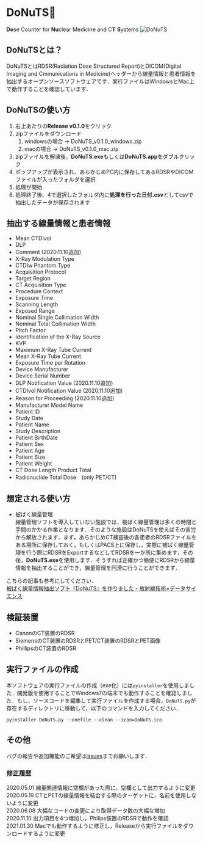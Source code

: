 # DoNuTS🍩

**Do**se Counter for **Nu**clear Medicine and C**T** **S**ystems
![DoNuTS](https://user-images.githubusercontent.com/33772302/74533233-71119600-4f74-11ea-9348-e21f60da4957.png)

## DoNuTSとは？

DoNuTSとはRDSR(Radiation Dose Structured Report)とDICOM(Digital Imaging and Cmmunications in Medicine)ヘッダーから線量情報と患者情報を抽出するオープンソースソフトウェアです．実行ファイルはWindowsとMac上で動作することを確認しています．


## DoNuTSの使い方

1. 右上あたりの**Release v0.1.0**をクリック
2. zipファイルをダウンロード
    1. windowsの場合 → DoNuTS_v0.1.0_windows.zip
    2. macの場合 → DoNuTS_v0.1.0_mac.zip
3. zipファイルを解凍後，**DoNuTS.exe**もしくは**DoNuTS.app**をダブルクリック
4. ポップアップが表示され、あらかじめPC内に保存してあるRDSRやDICOMファイルが入ったフォルダを選択
5. 処理が開始
6. 処理終了後、4で選択したフォルダ内に**処理を行った日付.csv**としてcsvで抽出したデータが保存されます  

## 抽出する線量情報と患者情報

- Mean CTDIvol
- DLP
- Comment (2020.11.10追加)
- X-Ray Modulation Type
- CTDIw Phantom Type
- Acquisition Protocol
- Target Region
- CT Acquisition Type
- Procedure Context
- Exposure Time
- Scanning Length
- Exposed Range
- Nominal Single Collimation Width
- Nominal Total Collimation Width
- Pitch Factor
- Identification of the X-Ray Source
- KVP
- Maximum X-Ray Tube Current
- Mean X-Ray Tube Current
- Exposure Time per Rotation
- Device Manufacturer
- Device Serial Number
- DLP Notification Value (2020.11.10追加)
- CTDIvol Notification Value (2020.11.10追加)
- Reason for Proceeding (2020.11.10追加)
- Manufacturer Model Name
- Patient ID
- Study Date
- Patient Name
- Study Description
- Patient BirthDate
- Patient Sex
- Patient Age
- Patient Size
- Patient Weight
- CT Dose Length Product Total
- Radionuclide Total Dose　(only PET/CT)  

## 想定される使い方

- 被ばく線量管理  
線量管理ソフトを導入していない施設では，被ばく線量管理は多くの時間と手間のかかる作業となります．そのような施設はDoNuTSを使えばその苦労から解放されます．まず，あらかじめCT検査後の各患者のRDSRファイルをある場所に保存しておく，もしくはPACS上に保存し，実際に被ばく線量管理を行う際にRDSRをExportするなどしてRDSRを一か所に集めます．その後，**DoNuTS.exe**を使用します．そうすれば正確かつ簡便にRDSRから線量情報を抽出することができ，線量管理を円滑に行うことができます．  

こちらの記事も参考にしてください．  
[被ばく線量情報抽出ソフト『DoNuTS』を作りました - 放射線技術×データサイエンス](https://radmodel.hatenablog.com/entry/2020/04/07/175556)

## 検証装置

- CanonのCT装置のRDSR
- SiemensのCT装置のRDSRとPET/CT装置のRDSRとPET画像
- PhillipsのCT装置のRDSR

## 実行ファイルの作成

本ソフトウェアの実行ファイルの作成（exe化）には`pyinstaller`を使用しました．開発版を使用することでWindows7の端末でも動作することを確認しました．もし，ソースコードを編集して実行ファイルを作成する場合，`DoNuTS.py`が存在するディレクトリに移動して，以下のコマンドを入力してください．

```
pyinstaller DoNuTS.py --onefile --clean --icon=DoNuTS.ico
```

## その他

バグの報告や追加機能のご希望は[issues](https://github.com/radmodel/DoNuTS/issues)までお願いします．

### 修正履歴

2020.05.01 線量関連情報に空欄があった際に，空欄として出力するように変更  
2020.05.19 CTとPETの線量情報を結合する際のターゲットに，名前を使用しないように変更  
2020.06.08 大幅なコードの変更により取得データ数の大幅な増加  
2020.11.10 出力項目を4つ増加し，Philips装置のRDSRで動作を確認  
2021.01.30 Macでも動作するように修正し，Releaseから実行ファイルをダウンロードするように変更
